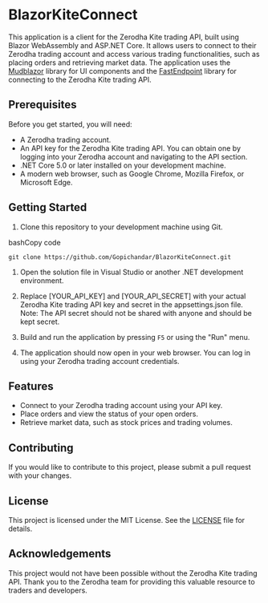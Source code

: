 BlazorKiteConnect
===============================

This application is a client for the Zerodha Kite trading API, built using Blazor WebAssembly and ASP.NET Core. It allows users to connect to their Zerodha trading account and access various trading functionalities, such as placing orders and retrieving market data. The application uses the [Mudblazor](https://github.com/MudBlazor/MudBlazor) library for UI components and the [FastEndpoint]([https://github.com/kevinkuszyk/FastEndpoint](https://github.com/FastEndpoints/FastEndpoints)) library for connecting to the Zerodha Kite trading API.

Prerequisites
-------------

Before you get started, you will need:

-   A Zerodha trading account.
-   An API key for the Zerodha Kite trading API. You can obtain one by logging into your Zerodha account and navigating to the API section.
-   .NET Core 5.0 or later installed on your development machine.
-   A modern web browser, such as Google Chrome, Mozilla Firefox, or Microsoft Edge.

Getting Started
---------------

1.  Clone this repository to your development machine using Git.

bashCopy code

`git clone https://github.com/Gopichandar/BlazorKiteConnect.git`

1.  Open the solution file in Visual Studio or another .NET development environment.

2.  Replace [YOUR_API_KEY] and [YOUR_API_SECRET] with your actual Zerodha Kite trading API key and secret in the appsettings.json file. Note: The API secret should not be shared with anyone and should be kept secret.

3.  Build and run the application by pressing `F5` or using the "Run" menu.

4.  The application should now open in your web browser. You can log in using your Zerodha trading account credentials.

Features
--------

-   Connect to your Zerodha trading account using your API key.
-   Place orders and view the status of your open orders.
-   Retrieve market data, such as stock prices and trading volumes.

Contributing
------------

If you would like to contribute to this project, please submit a pull request with your changes.

License
-------

This project is licensed under the MIT License. See the [LICENSE](https://chat.openai.com/LICENSE) file for details.

Acknowledgements
----------------

This project would not have been possible without the Zerodha Kite trading API. Thank you to the Zerodha team for providing this valuable resource to traders and developers.
